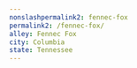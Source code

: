 ```yaml
---
﻿nonslashpermalink2: fennec-fox
permalink2: /fennec-fox/
alley: Fennec Fox
city: Columbia
state: Tennessee
---
```

